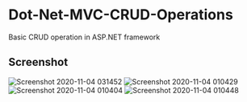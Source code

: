 # Dot-Net-MVC-CRUD-Operations

Basic CRUD operation in ASP.NET framework

<h2>Screenshot</h2>

![Screenshot 2020-11-04 031452](https://user-images.githubusercontent.com/21175687/103151394-fa564380-47a7-11eb-93fe-fce106833339.png)
![Screenshot 2020-11-04 010429](https://user-images.githubusercontent.com/21175687/103151382-e6124680-47a7-11eb-8d27-725f4d27624d.png)
![Screenshot 2020-11-04 010404](https://user-images.githubusercontent.com/21175687/103151386-eca0be00-47a7-11eb-9905-12c2e3d168c0.png)
![Screenshot 2020-11-04 010448](https://user-images.githubusercontent.com/21175687/103151389-f0344500-47a7-11eb-8a6d-cdbfcb0452b1.png)
